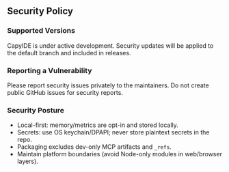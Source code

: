 ## Security Policy

### Supported Versions
CapyIDE is under active development. Security updates will be applied to the default branch and included in releases.

### Reporting a Vulnerability
Please report security issues privately to the maintainers. Do not create public GitHub issues for security reports.

### Security Posture
- Local-first: memory/metrics are opt-in and stored locally.
- Secrets: use OS keychain/DPAPI; never store plaintext secrets in the repo.
- Packaging excludes dev-only MCP artifacts and `_refs`.
- Maintain platform boundaries (avoid Node-only modules in web/browser layers).


